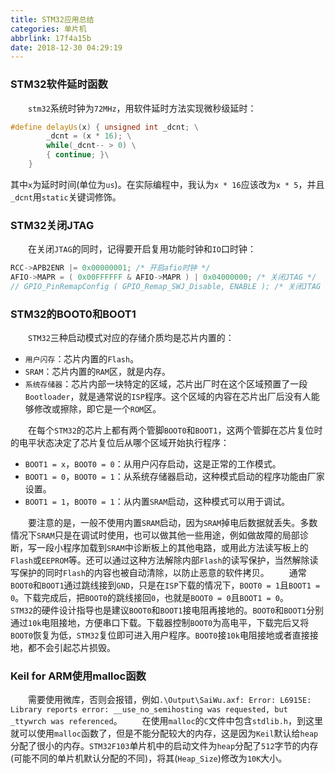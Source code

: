 ```yaml
---
title: STM32应用总结
categories: 单片机
abbrlink: 17f4a15b
date: 2018-12-30 04:29:19
---
```

### STM32软件延时函数

&emsp;&emsp;`stm32`系统时钟为`72MHz`，用软件延时方法实现微秒级延时：<!--more-->

``` cpp
#define delayUs(x) { unsigned int _dcnt; \
        _dcnt = (x * 16); \
        while(_dcnt-- > 0) \
        { continue; }\
    }
```

其中`x`为延时时间(单位为`us`)。在实际编程中，我认为`x * 16`应该改为`x * 5`，并且`_dcnt`用`static`关键词修饰。

### STM32关闭JTAG

&emsp;&emsp;在关闭`JTAG`的同时，记得要开启复用功能时钟和`IO`口时钟：

``` cpp
RCC->APB2ENR |= 0x00000001; /* 开启afio时钟 */
AFIO->MAPR = ( 0x00FFFFFF & AFIO->MAPR ) | 0x04000000; /* 关闭JTAG */
// GPIO_PinRemapConfig ( GPIO_Remap_SWJ_Disable, ENABLE ); /* 关闭JTAG */
```

### STM32的BOOT0和BOOT1

&emsp;&emsp;`STM32`三种启动模式对应的存储介质均是芯片内置的：

- `用户闪存`：芯片内置的`Flash`。
- `SRAM`：芯片内置的`RAM`区，就是内存。
- `系统存储器`：芯片内部一块特定的区域，芯片出厂时在这个区域预置了一段`Bootloader`，就是通常说的`ISP`程序。这个区域的内容在芯片出厂后没有人能够修改或擦除，即它是一个`ROM`区。

&emsp;&emsp;在每个`STM32`的芯片上都有两个管脚`BOOT0`和`BOOT1`，这两个管脚在芯片复位时的电平状态决定了芯片复位后从哪个区域开始执行程序：

- `BOOT1 = x`，`BOOT0 = 0`：从用户闪存启动，这是正常的工作模式。
- `BOOT1 = 0`，`BOOT0 = 1`：从系统存储器启动，这种模式启动的程序功能由厂家设置。
- `BOOT1 = 1`，`BOOT0 = 1`：从内置`SRAM`启动，这种模式可以用于调试。

&emsp;&emsp;要注意的是，一般不使用内置`SRAM`启动，因为`SRAM`掉电后数据就丢失。多数情况下`SRAM`只是在调试时使用，也可以做其他一些用途，例如做故障的局部诊断，写一段小程序加载到`SRAM`中诊断板上的其他电路，或用此方法读写板上的`Flash`或`EEPROM`等。还可以通过这种方法解除内部`Flash`的读写保护，当然解除读写保护的同时`Flash`的内容也被自动清除，以防止恶意的软件拷贝。
&emsp;&emsp;通常`BOOT0`和`BOOT1`通过跳线接到`GND`，只是在`ISP`下载的情况下，`BOOT0 = 1`且`BOOT1 = 0`。下载完成后，把`BOOT0`的跳线接回`0`，也就是`BOOT0 = 0`且`BOOT1 = 0`。
&emsp;&emsp;`STM32`的硬件设计指导也是建议`BOOT0`和`BOOT1`接电阻再接地的。`BOOT0`和`BOOT1`分别通过`10k`电阻接地，方便串口下载。下载器控制`BOOT0`为高电平，下载完后又将`BOOT0`恢复为低，`STM32`复位即可进入用户程序。`BOOT0`接`10k`电阻接地或者直接接地，都不会引起芯片损毁。

### Keil for ARM使用malloc函数

&emsp;&emsp;需要使用微库，否则会报错，例如`.\Output\SaiWu.axf: Error: L6915E: Library reports error: __use_no_semihosting was requested, but _ttywrch was referenced`。
&emsp;&emsp;在使用`malloc`的`C`文件中包含`stdlib.h`，到这里就可以使用`malloc`函数了，但是不能分配较大的内存，这是因为`Keil`默认给`heap`分配了很小的内存。`STM32F103`单片机中的启动文件为`heap`分配了`512`字节的内存(可能不同的单片机默认分配的不同)，将其(`Heap_Size`)修改为`10K`大小。
